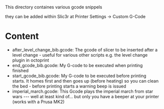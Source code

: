 This directory containes various gcode snippels

they can be added within Slic3r at Printer Settings -> Custom G-Code

Content
=======
* after_level_change_bib.gcode: The gcode of slicer to be inserted after a
level change - useful for various other scripts e.g. the level change plugin
in octoprint
* end_gcode_bib.gcode: My G-code to be executed when printing finished
* start_gcode_bib.gcode: My G-code to be executed before printing starts. It
homes first and then goes up (before heating) so you can clean the bed -
before printing starts a warning beep is issued
* imperial_march.gcode: This Gcode plays the imperial march from star wars --- well at least kind of... but only you have a beeper at your printer (works with a Prusa MK2)

